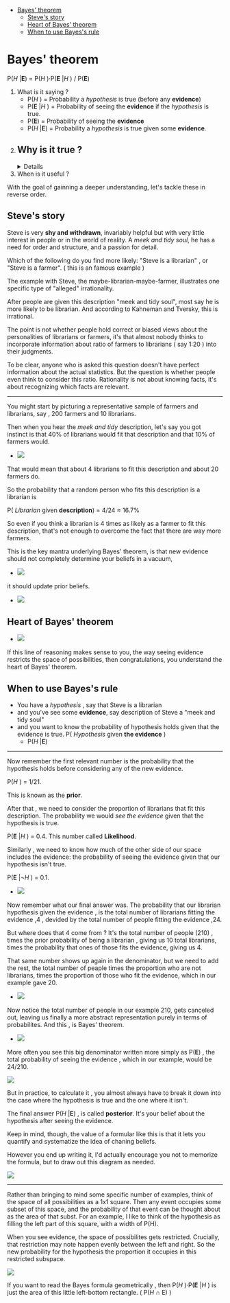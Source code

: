 [](...menustart)

- [Bayes' theorem](#876a7616557a158b737cb2c8ac29802e)
    - [Steve's story](#15050a66ef13d9d540df239e4d1e37d2)
    - [Heart of Bayes' theorem](#385197024bf25ae23f2f4cca723d3c62)
    - [When to use Bayes's rule](#02747bb5d2c4f6da1c5a0b6bde6c33a1)

[](...menuend)


<h2 id="876a7616557a158b737cb2c8ac29802e"></h2>

# Bayes' theorem

P(*H* |**E**) = P(*H* )·P(**E** |*H* ) / P(**E**)

1. What is it saying ?
    - P(*H* ) = Probability a *hypothesis* is true (before any **evidence**)
    - P(**E** |*H* ) = Probability of seeing the **evidence** if the *hypothesis* is true.
    - P(**E**) = Probability of seeing the **evidence** 
    - P(*H* |**E**) = Probability a *hypothesis* is true given some **evidence**. 
2. Why is it true ?
    - 
    <details>
    <img src="../imgs/bayes_theorem_graph.png">
    </details>
3. When is it useful ?


With the goal of gainning a deeper understanding, let's tackle these in reverse order.


<h2 id="15050a66ef13d9d540df239e4d1e37d2"></h2>

## Steve's story 

Steve is very **shy and withdrawn**, invariably helpful but with very little interest in people or in the world of reality. A *meek and tidy soul*, he has a need for order and structure, and a passion for detail.

Which of the following do you find more likely:  "Steve is a librarian" , or "Steve is a farmer". ( this is an famous example )

The example with Steve, the maybe-librarian-maybe-farmer, illustrates one specific type of "alleged" irrationality. 

After people are given this description "meek and tidy soul", most say he is more likely to be librarian. And according to Kahneman and Tversky, this is irrational. 

The point is not whether people hold correct or biased views about the personalities of librarians or farmers, it's that almost nobody thinks to incorporate information about ratio of farmers to librarians ( say 1:20 )   into their judgments. 

To be clear, anyone who is asked this question doesn't have perfect information about the actual statistics. But the question is whether people even think to consider this ratio. Rationality is not about knowing facts, it's about recognizing which facts are relevant. 

---

You might start by picturing a representative sample of farmers and librarians, say , 200 farmers and 10 librarians.

Then when you hear the *meek and tidy* description, let's say you got instinct is that 40% of librarians would fit that description and that 10% of farmers would. 

- ![](../imgs/steven_story.png)

That would mean that about 4 librarians to fit this description and about 20 farmers do. 

So the probability that a random person who fits this description is a librarian is 

P( *Librarian*  given **description**) = 4/24 ≈ 16.7%

So even if you think a librarian is 4 times as likely as a farmer to fit this description, that's not enough to overcome the fact that there are way more farmers. 


This is the key mantra underlying Bayes' theorem, is that new evidence should not completely determine your beliefs in a vacuum, 

- ![](../imgs/steve_story_2.png)

it should update prior beliefs.

- ![](../imgs/steve_story_3.png)


<h2 id="385197024bf25ae23f2f4cca723d3c62"></h2>

## Heart of Bayes' theorem


- ![](../imgs/steve_story_4.png)

If this line of reasoning makes sense to you, the way seeing evidence restricts the space of possibilities, then congratulations, you understand the heart of Bayes' theorem. 


<h2 id="02747bb5d2c4f6da1c5a0b6bde6c33a1"></h2>

## When to use Bayes's rule 

- You have a *hypothesis* , say that Steve is a librarian
- and you've see some **evidence**,  say description of Steve a "meek and tidy soul"
- and you want to know the probability of hypothesis holds given that the evidence is true.  P( *Hypothesis* given **the evidence** )
    - P(*H* |**E**) 

---

Now remember the first relevant number is the probability that the hypothesis holds before considering any of the new evidence.

P(*H* ) = 1/21.

This is known as the **prior**.

After that , we need to consider the proportion of librarians that fit this description. The probability we would *see the evidence* given that the hypothesis is true. 

P(**E** |*H* ) = 0.4.   This number called **Likelihood**.

Similarly , we need to know how much of the other side of our space includes the evidence: the probability of seeing the evidence given that our hypothesis isn't true.

P(**E** |¬*H* ) = 0.1. 

- ![](../imgs/3b1b_bayes_0.png)

Now remember what our final answer was. The probability that our librarian hypothesis given the evidence , is the total number of librarians fitting the evidence ,4 , devided by the total number of people fitting the evidence ,24. 

But where does that 4 come from ?  It's the total number of people (210) , times the prior probability of being a librarian , giving us 10 total librarians, times the probability that ones of those fits the evidence, giving us 4. 

That same number shows up again in the denominator, but we need to add the rest, the total number of peaple times the proportion who are not librarians,  times the proportion of those who fit the evidence, which in our example gave 20. 

- ![](../imgs/3b1b_bayes_1.png)

Now notice the total number of people in our example 210, gets canceled out, leaving us finally a more abstract representation purely in terms of probabilites. And this , is Bayes' theorem.

- ![](../imgs/3b1b_bayes_2.png)

More often you see this big denominator written more simply as P(**E**) , the total probability of seeing the evidence , which in our example, would be 24/210. 

![](../imgs/3b1b_bayes_3.png)

But in practice, to calculate it , you almost always have to break it down into the case where the hypothesis is true and the one where it isn't.

The final answer P(*H* |**E**) , is called **posterior**. It's your belief about the hypothesis after seeing the evidence. 

Keep in mind, though, the value of a formular like this is that it lets you quantify and systematize the idea of chaning beliefs.

However you end up writing it, I'd actually encourage you not to memorize the formula, but to draw out this diagram as needed. 

![](../imgs/3b1b_bayes_4.png)

----

Rather than bringing to mind some specific number of examples, think of the space of all possibilities as a 1x1 square. Then any event occupies some subset of this space, and the probability of that event can be thought about as the area of that subst. For an example, I like to think of the hypothesis as filling the left part of this square, with a width of P(H).

When you see evidence, the space of possibilites gets restricted. Crucially, that restriction may note happen evenly between the left and right. So the new probability for the hypothesis the proportion it occupies in this restricted subspace.

![](../imgs/3b1b_bayes_5.png)

If you want to read the Bayes formula geometrically , then P(*H* )·P(**E** |*H* )  is just the area of this little left-bottom rectangle.  ( P(*H* ∩ E) )




